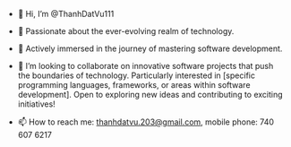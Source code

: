 - 👋 Hi, I’m @ThanhDatVu111
  
- 👀 Passionate about the ever-evolving realm of technology.
  
- 🌱 Actively immersed in the journey of mastering software development.
  
- 💞️ I’m looking to collaborate on innovative software projects that push the boundaries of technology.
  Particularly interested in [specific programming languages, frameworks, or areas within software development].
  Open to exploring new ideas and contributing to exciting initiatives!
  
- 📫 How to reach me: thanhdatvu.203@gmail.com, mobile phone: 740 607 6217

